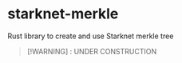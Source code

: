 # starknet-merkle
Rust library to create and use Starknet merkle tree

> [!WARNING] : UNDER CONSTRUCTION
